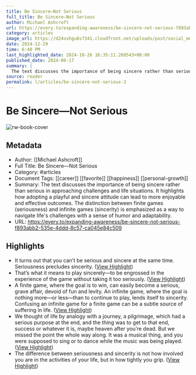 ```yaml
---
title: Be Sincere—Not Serious
full_title: Be Sincere—Not Serious
author: Michael Ashcroft
url: https://every.to/expanding-awareness/be-sincere-not-serious-f893abb2-535e-4ddd-8c57-ca045e84c509
category: articles
image_url: https://d24ovhgu8s7341.cloudfront.net/uploads/post/social_media_image/3132/M-Social.png
date: 2024-12-29
time: 6:40 PM
last_highlighted_date: 2024-10-26 16:35:11.268543+00:00
published_date: 2024-06-17
summary: |
  The text discusses the importance of being sincere rather than serious in approaching challenges and life situations. It highlights how adopting a playful and sincere attitude can lead to more enjoyable and effective outcomes. The distinction between finite games (seriousness) and infinite games (sincerity) is emphasized as a way to navigate life's challenges with a sense of humor and adaptability.
source: reader
permalink: l/articles/be-sincere-not-serious-2
---
```

# Be Sincere—Not Serious

![rw-book-cover](https://d24ovhgu8s7341.cloudfront.net/uploads/post/social_media_image/3132/M-Social.png)

## Metadata
- Author: [[Michael Ashcroft]]
- Full Title: Be Sincere—Not Serious
- Category: #articles
- Document Tags: [[career]] [[favorite]] [[happiness]] [[personal-growth]] 
- Summary: The text discusses the importance of being sincere rather than serious in approaching challenges and life situations. It highlights how adopting a playful and sincere attitude can lead to more enjoyable and effective outcomes. The distinction between finite games (seriousness) and infinite games (sincerity) is emphasized as a way to navigate life's challenges with a sense of humor and adaptability.
- URL: https://every.to/expanding-awareness/be-sincere-not-serious-f893abb2-535e-4ddd-8c57-ca045e84c509

## Highlights
- It turns out that you can’t be serious and sincere at the same time. Seriousness precludes sincerity. ([View Highlight](https://read.readwise.io/read/01jb4tdkv9ry19dwzs70b1h2ye))
- That’s what it means to play sincerely—to be engrossed in the experience of the game without taking it too seriously. ([View Highlight](https://read.readwise.io/read/01jb4tscktm73jytk25kg22rk0))
- A finite game, where the goal is to win, can easily become a serious, grave affair, devoid of fun and levity. An infinite game, where the goal is nothing more—or less—than to continue to play, lends itself to sincerity. Confusing an infinite game for a finite game can be a subtle source of suffering in life. ([View Highlight](https://read.readwise.io/read/01jb4ttxkh73atjs2fzzcbam0j))
- We thought of life by analogy with a journey, a pilgrimage, which had a serious purpose at the end, and the thing was to get to that end, success or whatever it is, maybe heaven after you’re dead. But we missed the point the whole way along. It was a musical thing, and you were supposed to sing or to dance while the music was being played. ([View Highlight](https://read.readwise.io/read/01jb4tvx0x8n1pb8gk99ant0xq))
- The difference between seriousness and sincerity is not how involved you are in the activities of your life, but in how tightly you grip. ([View Highlight](https://read.readwise.io/read/01jb4tx0t4r6wxa34jvj3a1fhj))


